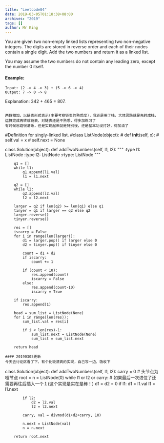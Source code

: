 ```yaml
---
title: "Leetcode04"
date: 2019-03-05T01:18:38+08:00
archives: "2019"
tags: []
author: Mr King
---
```


You are given two non-empty linked lists representing two non-negative integers. The digits are stored in reverse order and each of their nodes contain a single digit. Add the two numbers and return it as a linked list.

You may assume the two numbers do not contain any leading zero, except the number 0 itself.

#### Example:

```
Input: (2 -> 4 -> 3) + (5 -> 6 -> 4)
Output: 7 -> 0 -> 8
```

Explanation: 342 + 465 = 807.
```

两数相加，以链表形式表示(主要考察链表的熟悉度)，我还是用了栈，大体思路就是先转成栈，运算完成再转成链表，对链表还是不熟悉，得多加练习了
有时候思路很清晰，但是实现起来就是特别慢，还是基本功没打好，得加油了

```
\#Definition for singly-linked list.
\#class ListNode(object):
\#     def __init__(self, x):
\#         self.val = x
\#         self.next = None

class Solution(object):
    def addTwoNumbers(self, l1, l2):
        """
        :type l1: ListNode
        :type l2: ListNode
        :rtype: ListNode
        """
        
        q1 = []
        while l1:
            q1.append(l1.val)
            l1 = l1.next

        q2 = []
        while l2:
            q2.append(l2.val)
            l2 = l2.next
        
        larger = q2 if len(q2) >= len(q1) else q1
        tinyer = q1 if larger == q2 else q2
        larger.reverse()
        tinyer.reverse()
        
        res = []
        iscarry = False
        for i in range(len(larger)):
            d1 = larger.pop() if larger else 0
            d2 = tinyer.pop() if tinyer else 0

            count = d1 + d2
            if iscarry:
                count += 1

            if (count < 10):
                res.append(count)
                iscarry = False
            else:
                res.append(count-10)
                iscarry = True
        
        if iscarry:
            res.append(1)
        
        head = sum_list = ListNode(None)
        for i in range(len(res)):
            sum_list.val = res[i]
            
            if i < len(res)-1:
                sum_list.next = ListNode(None)
                sum_list = sum_list.next

        return head
```
#### 20190305更新
今天去讨论区看了下，有个比较清爽的实现，自己写一边，吸收下
```
class Solution(object):
    def addTwoNumbers(self, l1, l2):
        carry = 0
        \# 头节点为哑节点
        root = n = ListNode(0)
        while l1 or l2 or carry:
            \# 如果最后一次进位了还需要再往后插入一个１(这个实现是实在是棒！)
            d1 = d2 = 0
            if l1:
                d1 = l1.val
                l1 = l1.next
            
            if l2:
                d2 = l2.val
                l2 = l2.next
                
            carry, val = divmod(d1+d2+carry, 10)
            
            n.next = ListNode(val)
            n = n.next
            
        return root.next

```